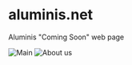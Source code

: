# aluminis.net
Aluminis "Coming Soon" web page

![Main](https://github.com/jaredible/aluminis.net/blob/master/screenshots/main.png)
![About us](https://github.com/jaredible/aluminis.net/blob/master/screenshots/about-us.png)
